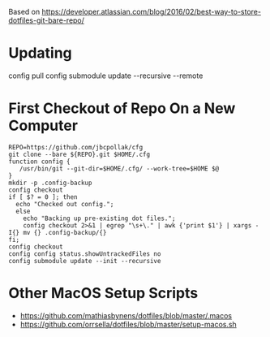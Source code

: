Based on https://developer.atlassian.com/blog/2016/02/best-way-to-store-dotfiles-git-bare-repo/


# Updating

config pull
config submodule update --recursive --remote

# First Checkout of Repo On a New Computer

```
REPO=https://github.com/jbcpollak/cfg
git clone --bare ${REPO}.git $HOME/.cfg
function config {
   /usr/bin/git --git-dir=$HOME/.cfg/ --work-tree=$HOME $@
}
mkdir -p .config-backup
config checkout
if [ $? = 0 ]; then
  echo "Checked out config.";
  else
    echo "Backing up pre-existing dot files.";
    config checkout 2>&1 | egrep "\s+\." | awk {'print $1'} | xargs -I{} mv {} .config-backup/{}
fi;
config checkout
config config status.showUntrackedFiles no
config submodule update --init --recursive
```


# Other MacOS Setup Scripts

* https://github.com/mathiasbynens/dotfiles/blob/master/.macos
* https://github.com/orrsella/dotfiles/blob/master/setup-macos.sh

